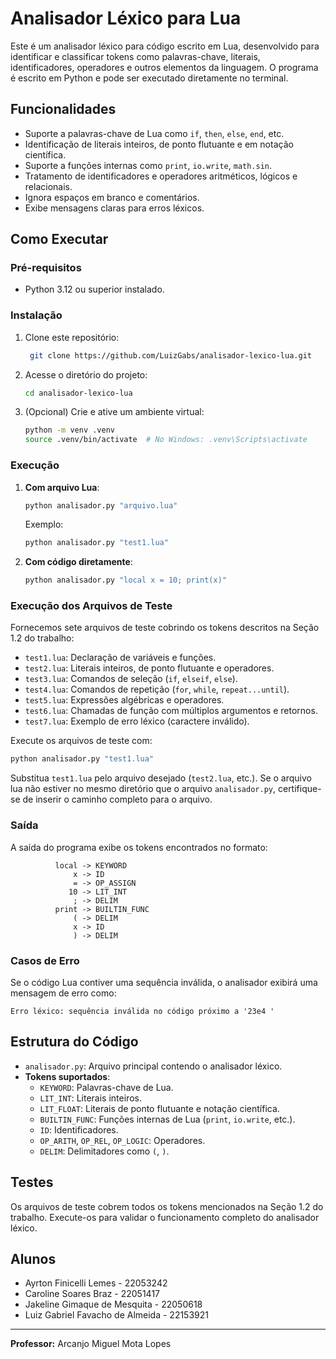 # Analisador Léxico para Lua

Este é um analisador léxico para código escrito em Lua, desenvolvido para identificar e classificar tokens como palavras-chave, literais, identificadores, operadores e outros elementos da linguagem. O programa é escrito em Python e pode ser executado diretamente no terminal.

## Funcionalidades

- Suporte a palavras-chave de Lua como `if`, `then`, `else`, `end`, etc.
- Identificação de literais inteiros, de ponto flutuante e em notação científica.
- Suporte a funções internas como `print`, `io.write`, `math.sin`.
- Tratamento de identificadores e operadores aritméticos, lógicos e relacionais.
- Ignora espaços em branco e comentários.
- Exibe mensagens claras para erros léxicos.

## Como Executar

### Pré-requisitos
- Python 3.12 ou superior instalado.

### Instalação
1. Clone este repositório:
   ```bash
    git clone https://github.com/LuizGabs/analisador-lexico-lua.git
      ```
2. Acesse o diretório do projeto:
   ```bash
   cd analisador-lexico-lua
   ```
3. (Opcional) Crie e ative um ambiente virtual:
   ```bash
   python -m venv .venv
   source .venv/bin/activate  # No Windows: .venv\Scripts\activate
   ```

### Execução

1. **Com arquivo Lua**:
   ```bash
   python analisador.py "arquivo.lua"
   ```
   Exemplo:
   ```bash
   python analisador.py "test1.lua"
   ```

2. **Com código diretamente**:
   ```bash
   python analisador.py "local x = 10; print(x)"
   ```

### Execução dos Arquivos de Teste
Fornecemos sete arquivos de teste cobrindo os tokens descritos na Seção 1.2 do trabalho:

- `test1.lua`: Declaração de variáveis e funções.
- `test2.lua`: Literais inteiros, de ponto flutuante e operadores.
- `test3.lua`: Comandos de seleção (`if`, `elseif`, `else`).
- `test4.lua`: Comandos de repetição (`for`, `while`, `repeat...until`).
- `test5.lua`: Expressões algébricas e operadores.
- `test6.lua`: Chamadas de função com múltiplos argumentos e retornos.
- `test7.lua`: Exemplo de erro léxico (caractere inválido).

Execute os arquivos de teste com:
```bash
python analisador.py "test1.lua"
```
Substitua `test1.lua` pelo arquivo desejado (`test2.lua`, etc.).
Se o arquivo lua não estiver no mesmo diretório que o arquivo `analisador.py`, certifique-se de inserir o caminho completo para o arquivo.

### Saída
A saída do programa exibe os tokens encontrados no formato:
```
          local -> KEYWORD
              x -> ID
              = -> OP_ASSIGN
             10 -> LIT_INT
              ; -> DELIM
          print -> BUILTIN_FUNC
              ( -> DELIM
              x -> ID
              ) -> DELIM
```

### Casos de Erro
Se o código Lua contiver uma sequência inválida, o analisador exibirá uma mensagem de erro como:
```
Erro léxico: sequência inválida no código próximo a '23e4 '
```

## Estrutura do Código
- `analisador.py`: Arquivo principal contendo o analisador léxico.
- **Tokens suportados**:
  - `KEYWORD`: Palavras-chave de Lua.
  - `LIT_INT`: Literais inteiros.
  - `LIT_FLOAT`: Literais de ponto flutuante e notação científica.
  - `BUILTIN_FUNC`: Funções internas de Lua (`print`, `io.write`, etc.).
  - `ID`: Identificadores.
  - `OP_ARITH`, `OP_REL`, `OP_LOGIC`: Operadores.
  - `DELIM`: Delimitadores como `(`, `)`.

## Testes
Os arquivos de teste cobrem todos os tokens mencionados na Seção 1.2 do trabalho. Execute-os para validar o funcionamento completo do analisador léxico.

## Alunos
- Ayrton Finicelli Lemes - 22053242
- Caroline Soares Braz - 22051417
- Jakeline Gimaque de Mesquita - 22050618
- Luiz Gabriel Favacho de Almeida - 22153921

---

**Professor:** Arcanjo Miguel Mota Lopes

